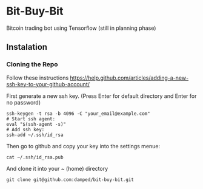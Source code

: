 # Bit-Buy-Bit
Bitcoin trading bot using Tensorflow (still in planning phase)


## Instalation
### Cloning the Repo

Follow these instructions https://help.github.com/articles/adding-a-new-ssh-key-to-your-github-account/


First generate a new ssh key. (Press Enter for default directory and Enter for no password)
```shell
ssh-keygen -t rsa -b 4096 -C "your_email@example.com"
# Start ssh agent:
eval "$(ssh-agent -s)"
# Add ssh key:
ssh-add ~/.ssh/id_rsa
```

Then go to github and copy your key into the settings menue:
```shell
cat ~/.ssh/id_rsa.pub
```

And clone it into your ~ (home) directory
```shell
git clone git@github.com:damped/bit-buy-bit.git
```


